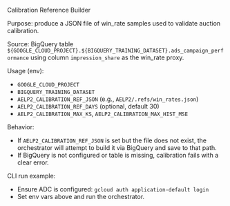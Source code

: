 Calibration Reference Builder

Purpose: produce a JSON file of win_rate samples used to validate auction calibration.

Source: BigQuery table `${GOOGLE_CLOUD_PROJECT}.${BIGQUERY_TRAINING_DATASET}.ads_campaign_performance` using column `impression_share` as the win_rate proxy.

Usage (env):
- `GOOGLE_CLOUD_PROJECT`
- `BIGQUERY_TRAINING_DATASET`
- `AELP2_CALIBRATION_REF_JSON` (e.g., `AELP2/.refs/win_rates.json`)
- `AELP2_CALIBRATION_REF_DAYS` (optional, default 30)
- `AELP2_CALIBRATION_MAX_KS`, `AELP2_CALIBRATION_MAX_HIST_MSE`

Behavior:
- If `AELP2_CALIBRATION_REF_JSON` is set but the file does not exist, the orchestrator will attempt to build it via BigQuery and save to that path.
- If BigQuery is not configured or table is missing, calibration fails with a clear error.

CLI run example:
- Ensure ADC is configured: `gcloud auth application-default login`
- Set env vars above and run the orchestrator.

